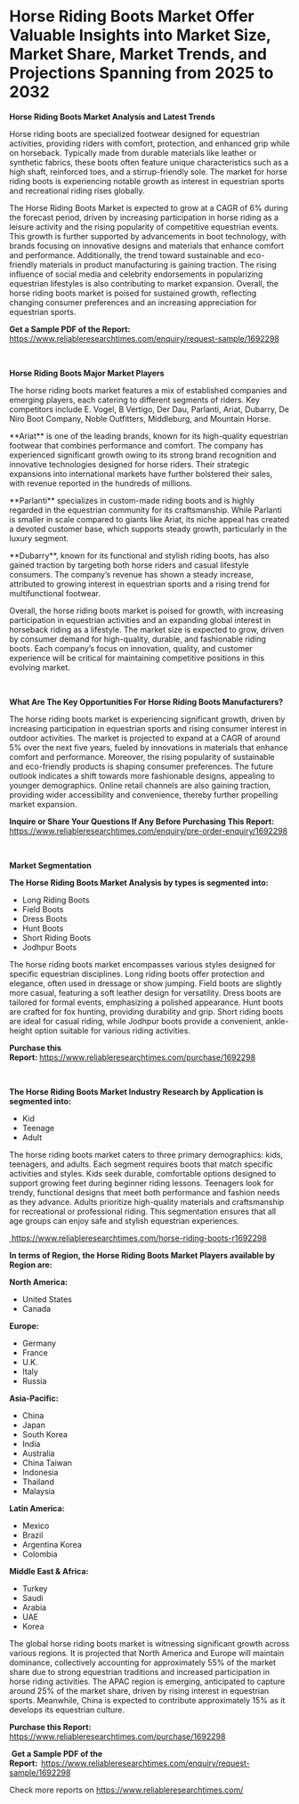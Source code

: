 <p><h1>Horse Riding Boots Market Offer Valuable Insights into Market Size, Market Share, Market Trends, and Projections Spanning from 2025 to 2032</h1></p><p><strong>Horse Riding Boots Market Analysis and Latest Trends</strong></p>
<p><p>Horse riding boots are specialized footwear designed for equestrian activities, providing riders with comfort, protection, and enhanced grip while on horseback. Typically made from durable materials like leather or synthetic fabrics, these boots often feature unique characteristics such as a high shaft, reinforced toes, and a stirrup-friendly sole. The market for horse riding boots is experiencing notable growth as interest in equestrian sports and recreational riding rises globally.</p><p>The Horse Riding Boots Market is expected to grow at a CAGR of 6% during the forecast period, driven by increasing participation in horse riding as a leisure activity and the rising popularity of competitive equestrian events. This growth is further supported by advancements in boot technology, with brands focusing on innovative designs and materials that enhance comfort and performance. Additionally, the trend toward sustainable and eco-friendly materials in product manufacturing is gaining traction. The rising influence of social media and celebrity endorsements in popularizing equestrian lifestyles is also contributing to market expansion. Overall, the horse riding boots market is poised for sustained growth, reflecting changing consumer preferences and an increasing appreciation for equestrian sports.</p></p>
<p><strong>Get a Sample PDF of the Report:&nbsp;</strong> <a href="https://www.reliableresearchtimes.com/enquiry/request-sample/1692298?utm_campaign=2186&utm_medium=2&utm_source=Github&utm_content=ia&utm_term=27032025&utm_id=horse-riding-boots">https://www.reliableresearchtimes.com/enquiry/request-sample/1692298</a></p>
<p>&nbsp;</p>
<p><strong>Horse Riding Boots Major Market Players</strong></p>
<p><p>The horse riding boots market features a mix of established companies and emerging players, each catering to different segments of riders. Key competitors include E. Vogel, B Vertigo, Der Dau, Parlanti, Ariat, Dubarry, De Niro Boot Company, Noble Outfitters, Middleburg, and Mountain Horse.</p><p>**Ariat** is one of the leading brands, known for its high-quality equestrian footwear that combines performance and comfort. The company has experienced significant growth owing to its strong brand recognition and innovative technologies designed for horse riders. Their strategic expansions into international markets have further bolstered their sales, with revenue reported in the hundreds of millions.</p><p>**Parlanti** specializes in custom-made riding boots and is highly regarded in the equestrian community for its craftsmanship. While Parlanti is smaller in scale compared to giants like Ariat, its niche appeal has created a devoted customer base, which supports steady growth, particularly in the luxury segment.</p><p>**Dubarry**, known for its functional and stylish riding boots, has also gained traction by targeting both horse riders and casual lifestyle consumers. The company’s revenue has shown a steady increase, attributed to growing interest in equestrian sports and a rising trend for multifunctional footwear.</p><p>Overall, the horse riding boots market is poised for growth, with increasing participation in equestrian activities and an expanding global interest in horseback riding as a lifestyle. The market size is expected to grow, driven by consumer demand for high-quality, durable, and fashionable riding boots. Each company’s focus on innovation, quality, and customer experience will be critical for maintaining competitive positions in this evolving market.</p></p>
<p>&nbsp;</p>
<p><strong>What Are The Key Opportunities For Horse Riding Boots Manufacturers?</strong></p>
<p><p>The horse riding boots market is experiencing significant growth, driven by increasing participation in equestrian sports and rising consumer interest in outdoor activities. The market is projected to expand at a CAGR of around 5% over the next five years, fueled by innovations in materials that enhance comfort and performance. Moreover, the rising popularity of sustainable and eco-friendly products is shaping consumer preferences. The future outlook indicates a shift towards more fashionable designs, appealing to younger demographics. Online retail channels are also gaining traction, providing wider accessibility and convenience, thereby further propelling market expansion.</p></p>
<p><strong>Inquire or Share Your Questions If Any Before Purchasing This Report:</strong> <a href="https://www.reliableresearchtimes.com/enquiry/pre-order-enquiry/1692298?utm_campaign=2186&utm_medium=2&utm_source=Github&utm_content=ia&utm_term=27032025&utm_id=horse-riding-boots">https://www.reliableresearchtimes.com/enquiry/pre-order-enquiry/1692298</a></p>
<p>&nbsp;</p>
<p><strong>Market Segmentation</strong></p>
<p><strong>The Horse Riding Boots Market Analysis by types is segmented into:</strong></p>
<p><ul><li>Long Riding Boots</li><li>Field Boots</li><li>Dress Boots</li><li>Hunt Boots</li><li>Short Riding Boots</li><li>Jodhpur Boots</li></ul></p>
<p><p>The horse riding boots market encompasses various styles designed for specific equestrian disciplines. Long riding boots offer protection and elegance, often used in dressage or show jumping. Field boots are slightly more casual, featuring a soft leather design for versatility. Dress boots are tailored for formal events, emphasizing a polished appearance. Hunt boots are crafted for fox hunting, providing durability and grip. Short riding boots are ideal for casual riding, while Jodhpur boots provide a convenient, ankle-height option suitable for various riding activities.</p></p>
<p><strong>Purchase this Report:&nbsp;</strong><a href="https://www.reliableresearchtimes.com/purchase/1692298?utm_campaign=2186&utm_medium=2&utm_source=Github&utm_content=ia&utm_term=27032025&utm_id=horse-riding-boots">https://www.reliableresearchtimes.com/purchase/1692298</a></p>
<p>&nbsp;</p>
<p><strong>The Horse Riding Boots Market Industry Research by Application is segmented into:</strong></p>
<p><ul><li>Kid</li><li>Teenage</li><li>Adult</li></ul></p>
<p><p>The horse riding boots market caters to three primary demographics: kids, teenagers, and adults. Each segment requires boots that match specific activities and styles. Kids seek durable, comfortable options designed to support growing feet during beginner riding lessons. Teenagers look for trendy, functional designs that meet both performance and fashion needs as they advance. Adults prioritize high-quality materials and craftsmanship for recreational or professional riding. This segmentation ensures that all age groups can enjoy safe and stylish equestrian experiences.</p></p>
<p><a href="https://www.reliableresearchtimes.com/horse-riding-boots-r1692298?utm_campaign=2186&utm_medium=2&utm_source=Github&utm_content=ia&utm_term=27032025&utm_id=horse-riding-boots">&nbsp;https://www.reliableresearchtimes.com/horse-riding-boots-r1692298</a></p>
<p><strong>In terms of Region, the Horse Riding Boots Market Players available by Region are:</strong></p>
<p>
    <p> <strong> North America: </strong>
        <ul>
            <li>United States</li>
            <li>Canada</li>
        </ul>
        </p> 
    <p> <strong> Europe: </strong>
        <ul>
            <li>Germany</li>
            <li>France</li>
            <li>U.K.</li>
            <li>Italy</li>
            <li>Russia</li>
        </ul>
        </p> 
    <p> <strong> Asia-Pacific: </strong>
        <ul>
            <li>China</li>
            <li>Japan</li>
            <li>South Korea</li>
            <li>India</li>
            <li>Australia</li>
            <li>China Taiwan</li>
            <li>Indonesia</li>
            <li>Thailand</li>
            <li>Malaysia</li>
        </ul>
        </p> 
    <p> <strong> Latin America: </strong>
        <ul>
            <li>Mexico</li>
            <li>Brazil</li>
            <li>Argentina Korea</li>
            <li>Colombia</li>
        </ul>
        </p> 
    <p> <strong> Middle East & Africa: </strong>
        <ul>
            <li>Turkey</li>
            <li>Saudi</li>
            <li>Arabia</li>
            <li>UAE</li>
            <li>Korea</li>
        </ul>
    </p>
    </p>
<p><p>The global horse riding boots market is witnessing significant growth across various regions. It is projected that North America and Europe will maintain dominance, collectively accounting for approximately 55% of the market share due to strong equestrian traditions and increased participation in horse riding activities. The APAC region is emerging, anticipated to capture around 25% of the market share, driven by rising interest in equestrian sports. Meanwhile, China is expected to contribute approximately 15% as it develops its equestrian culture.</p></p>
<p><strong>Purchase this Report: </strong><a href="https://www.reliableresearchtimes.com/purchase/1692298?utm_campaign=2186&utm_medium=2&utm_source=Github&utm_content=ia&utm_term=27032025&utm_id=horse-riding-boots">https://www.reliableresearchtimes.com/purchase/1692298</a></p>
<p>&nbsp;<strong>Get a Sample PDF of the Report:&nbsp;&nbsp;</strong><a href="https://www.reliableresearchtimes.com/enquiry/request-sample/1692298?utm_campaign=2186&utm_medium=2&utm_source=Github&utm_content=ia&utm_term=27032025&utm_id=horse-riding-boots">https://www.reliableresearchtimes.com/enquiry/request-sample/1692298</a></p>
<p><strong></strong></p>
<p>Check more reports on <a href="https://www.reliableresearchtimes.com/?utm_campaign=2186&utm_medium=2&utm_source=Github&utm_content=ia&utm_term=27032025&utm_id=horse-riding-boots">https://www.reliableresearchtimes.com/</a></p>
